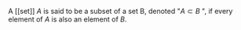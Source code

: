 A [[set]] *A* is said to be a subset of a set B, denoted "$A \subset B$ ", if every element of *A* is also an element of *B*.
